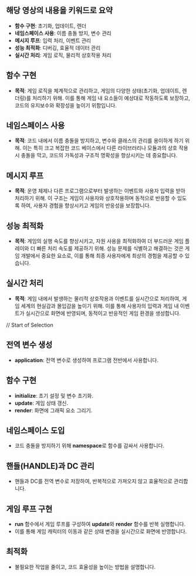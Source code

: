 ## 해당 영상의 내용을 키워드로 요약

- **함수 구현**: 초기화, 업데이트, 렌더
- **네임스페이스 사용**: 이름 충돌 방지, 변수 관리
- **메시지 루프**: 입력 처리, 이벤트 관리
- **성능 최적화**: 디버깅, 효율적 데이터 관리
- **실시간 처리**: 게임 로직, 물리적 상호작용 처리

## 함수 구현

- **목적**: 게임 로직을 체계적으로 관리하고, 게임의 다양한 상태(초기화, 업데이트, 렌더링)를 처리하기 위해. 이를 통해 게임 내 요소들이 예상대로 작동하도록 보장하고, 코드의 유지보수와 확장성을 높이기 위함입니다.

## 네임스페이스 사용

- **목적**: 코드 내에서 이름 충돌을 방지하고, 변수와 클래스의 관리를 용이하게 하기 위해. 이는 특히 크고 복잡한 코드 베이스에서 다른 라이브러리나 모듈과의 상호 작용 시 충돌을 막고, 코드의 가독성과 구조적 명확성을 향상시키는 데 중요합니다.

## 메시지 루프

- **목적**: 운영 체제나 다른 프로그램으로부터 발생하는 이벤트와 사용자 입력을 받아 처리하기 위해. 이 구조는 게임이 사용자와 상호작용하며 동적으로 반응할 수 있도록 하여, 사용자 경험을 향상시키고 게임의 반응성을 보장합니다.

## 성능 최적화

- **목적**: 게임의 실행 속도를 향상시키고, 자원 사용을 최적화하여 더 부드러운 게임 플레이와 더 빠른 처리 속도를 제공하기 위해. 성능 문제를 식별하고 해결하는 것은 게임 개발에서 중요한 요소로, 이를 통해 최종 사용자에게 최상의 경험을 제공할 수 있습니다.

## 실시간 처리

- **목적**: 게임 내에서 발생하는 물리적 상호작용과 이벤트를 실시간으로 처리하여, 게임 세계의 현실감과 몰입감을 높이기 위해. 이를 통해 사용자의 입력과 게임 내 이벤트가 실시간으로 화면에 반영되며, 동적이고 반응적인 게임 환경을 생성합니다.

 // Start of Selection
## 전역 변수 생성
- **application**: 전역 변수로 생성하여 프로그램 전반에서 사용합니다.

## 함수 구현
- **initialize**: 초기 설정 및 변수 초기화.
- **update**: 게임 상태 갱신.
- **render**: 화면에 그래픽 요소 그리기.

## 네임스페이스 도입
- 코드 충돌을 방지하기 위해 **namespace**로 함수를 감싸서 사용합니다.

## 핸들(HANDLE)과 DC 관리
- 핸들과 DC를 전역 변수로 저장하여, 반복적으로 가져오지 않고 효율적으로 관리합니다.

## 게임 루프 구현
- **run** 함수에서 게임 루프를 구성하여 **update**와 **render** 함수를 반복 실행합니다.
- 이를 통해 게임 캐릭터의 이동과 같은 상태 변경을 실시간으로 화면에 반영합니다.

## 최적화
- 불필요한 작업을 줄이고, 코드 효율성을 높이는 방법을 설명합니다.